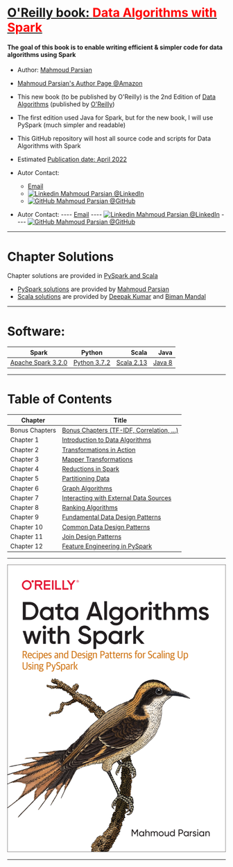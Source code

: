 # [O'Reilly book: <span style="color:red">Data Algorithms with Spark</span>](https://www.oreilly.com/library/view/data-algorithms-with/9781492082378/)

#### The goal of this book is to enable writing efficient & simpler code for data algorithms using Spark



* Author: [Mahmoud Parsian](https://www.linkedin.com/in/mahmoudparsian/) 

* [Mahmoud Parsian's Author Page @Amazon](https://www.amazon.com/author/mahmoudparsian/)

* This new book (to be published by O'Reilly) is the 2nd Edition of 
  [Data Algorithms](https://www.oreilly.com/library/view/data-algorithms/9781491906170/) 
  (published by [O'Reilly](https://www.oreilly.com/library/view/data-algorithms-with/9781492082378/))

* The first edition used Java for Spark, but for the new book, I will use PySpark (much simpler and readable)
	
* This GitHub repository will host all source code and scripts for Data Algorithms with Spark

* Estimated [Publication date: April 2022](https://www.oreilly.com/library/view/data-algorithms-with/9781492082378/)

* Autor Contact:
	* [Email](mailto:mahmoud.parsian@yahoo.com)
	* [![Linkedin](https://i.stack.imgur.com/gVE0j.png) Mahmoud Parsian @LinkedIn](https://www.linkedin.com/mahmoudparsian/)
	* [![GitHub](https://i.stack.imgur.com/tskMh.png) Mahmoud Parsian @GitHub](https://github.com/mahmoudparsian/)

* Autor Contact: ---- [Email](mailto:mahmoud.parsian@yahoo.com) ----  [![Linkedin](https://i.stack.imgur.com/gVE0j.png) Mahmoud Parsian @LinkedIn](https://www.linkedin.com/mahmoudparsian/) ----  [![GitHub](https://i.stack.imgur.com/tskMh.png) Mahmoud Parsian @GitHub](https://github.com/mahmoudparsian/)

-----

# Chapter Solutions 
Chapter solutions are provided in [PySpark and Scala](./code/)
* [PySpark solutions](./code/) are provided by [Mahmoud Parsian](https://github.com/mahmoudparsian/)
* [Scala solutions](./code/) are provided by [Deepak Kumar](https://github.com/deepakmca05/) and [Biman Mandal](https://github.com/bimanmandal/)
	
-----

# Software:


| Spark    |      Python      |  Scala | Java 
|----------|:----------------:|-------:|-----------:|
| [Apache Spark 3.2.0](http://spark.apache.org/downloads.html) |  [Python 3.7.2](https://www.python.org/downloads/) | [Scala 2.13](https://https://www.scala-lang.org/download/scala2.html) | [Java 8](https://www.oracle.com/java/technologies/downloads/#java8) |

-----

# Table of Contents

| Chapter        |      Title       |
|----------------|------------------|
| Bonus Chapters | [Bonus Chapters (TF-IDF, Correlation, ...)](./code/bonus_chapters/) |
| Chapter 1      | [Introduction to Data Algorithms](./code/chap01/) |
| Chapter 2      | [Transformations in Action](./code/chap02/) |
| Chapter 3      | [Mapper Transformations](./code/chap03/) |
| Chapter 4      | [Reductions in Spark](./code/chap04/) |
| Chapter 5      | [Partitioning Data](./code/chap05/) |
| Chapter 6      | [Graph Algorithms](./code/chap06/) |
| Chapter 7      | [Interacting with External Data Sources](./code/chap07/) |
| Chapter 8      | [Ranking Algorithms](./code/chap08/) |
| Chapter 9      | [Fundamental Data Design Patterns](./code/chap09/) |
| Chapter 10     | [Common Data Design Patterns](./code/chap10/) |
| Chapter 11     | [Join Design Patterns](./code/chap11/) |
| Chapter 12     | [Feature Engineering in PySpark](./code/chap12/) |


-----

<a href="https://www.oreilly.com/library/view/data-algorithms-with/9781492082378/">
    <img
        alt="Data Algorithms with Spark"
        src="images/data_algorithms_with_spark.jpg"
>

------

[//]: # (metadata:)
[//]: # (Data Algorithms with Spark, Spark, PySpark, Python)
[//]: # (MapReduce, Distributed Algorithms, mappers, reducers, partitioners)
[//]: # (Transformations, Actions, RDDs, DataFrames, SQL)
[//]: # (Data Design Patterns, monoids)
